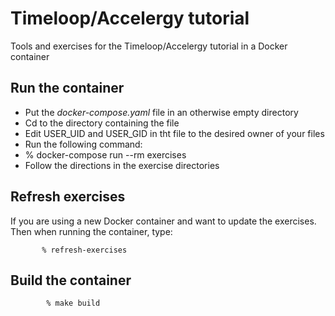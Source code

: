 Timeloop/Accelergy tutorial
============================

Tools and exercises for the Timeloop/Accelergy tutorial in a Docker container

Run the container
-----------------

- Put the *docker-compose.yaml* file in an otherwise empty directory
- Cd to the directory containing the file
- Edit USER_UID and USER_GID in tht file to the desired owner of your files
- Run the following command:
 - % docker-compose run --rm exercises 
- Follow the directions in the exercise directories

Refresh exercises
------------------

If you are using a new Docker container and want to update the exercises. 
Then when running the container, type:

```
       % refresh-exercises
```


Build the container
--------------------

```
        % make build
```
